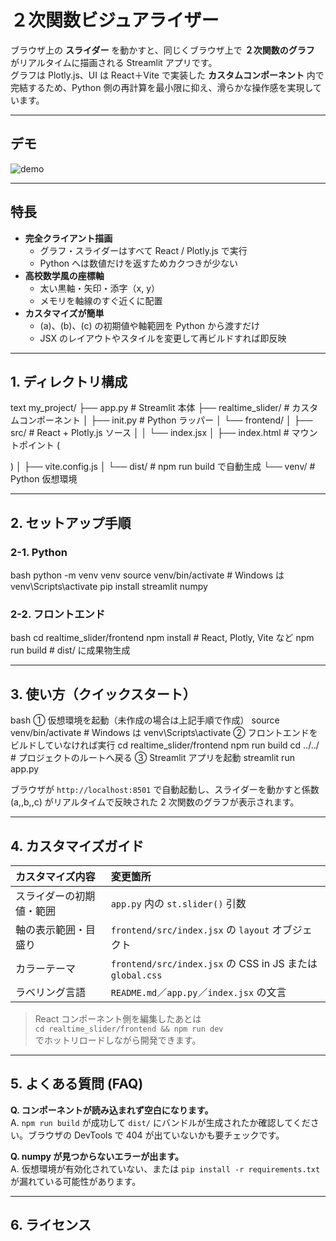 # ２次関数ビジュアライザー

ブラウザ上の **スライダー** を動かすと、同じくブラウザ上で **２次関数のグラフ** がリアルタイムに描画される Streamlit アプリです。  
グラフは Plotly.js、UI は React＋Vite で実装した **カスタムコンポーネント** 内で完結するため、Python 側の再計算を最小限に抑え、滑らかな操作感を実現しています。

---

## デモ

![demo](docs/demo.gif) <!-- スクリーンキャストを置く場合 -->

---

## 特長

- **完全クライアント描画**  
  - グラフ・スライダーはすべて React / Plotly.js で実行  
  - Python へは数値だけを返すためカクつきが少ない
- **高校数学風の座標軸**  
  - 太い黒軸・矢印・添字（x, y）  
  - メモリを軸線のすぐ近くに配置
- **カスタマイズが簡単**  
  - \(a\)、\(b\)、\(c\) の初期値や軸範囲を Python から渡すだけ  
  - JSX のレイアウトやスタイルを変更して再ビルドすれば即反映

---

## 1. ディレクトリ構成

text
my_project/
├── app.py # Streamlit 本体
├── realtime_slider/ # カスタムコンポーネント
│ ├── init.py # Python ラッパー
│ └── frontend/
│ ├── src/ # React + Plotly.js ソース
│ │ └── index.jsx
│ ├── index.html # マウントポイント (<div id="root">)
│ ├── vite.config.js
│ └── dist/ # npm run build で自動生成
└── venv/ # Python 仮想環境


---

## 2. セットアップ手順

### 2-1. Python

bash
python -m venv venv
source venv/bin/activate # Windows は venv\Scripts\activate
pip install streamlit numpy



### 2-2. フロントエンド

bash
cd realtime_slider/frontend
npm install # React, Plotly, Vite など
npm run build # dist/ に成果物生成

---

## 3. 使い方（クイックスタート）

bash
① 仮想環境を起動（未作成の場合は上記手順で作成）
source venv/bin/activate # Windows は venv\Scripts\activate
② フロントエンドをビルドしていなければ実行
cd realtime_slider/frontend
npm run build
cd ../../ # プロジェクトのルートへ戻る
③ Streamlit アプリを起動
streamlit run app.py

ブラウザが `http://localhost:8501` で自動起動し、スライダーを動かすと係数 \(a,\,b,\,c\) がリアルタイムで反映された 2 次関数のグラフが表示されます。

---

## 4. カスタマイズガイド

| カスタマイズ内容            | 変更箇所                                      |
| :-------------------------- | :-------------------------------------------- |
| スライダーの初期値・範囲    | `app.py` 内の `st.slider()` 引数              |
| 軸の表示範囲・目盛り        | `frontend/src/index.jsx` の `layout` オブジェクト |
| カラーテーマ                | `frontend/src/index.jsx` の CSS in JS または `global.css` |
| ラベリング言語              | `README.md`／`app.py`／`index.jsx` の文言     |

> React コンポーネント側を編集したあとは  
> `cd realtime_slider/frontend && npm run dev`  
> でホットリロードしながら開発できます。

---

## 5. よくある質問 (FAQ)

**Q. コンポーネントが読み込まれず空白になります。**  
A. `npm run build` が成功して `dist/` にバンドルが生成されたか確認してください。ブラウザの DevTools で 404 が出ていないかも要チェックです。

**Q. numpy が見つからないエラーが出ます。**  
A. 仮想環境が有効化されていない、または `pip install -r requirements.txt` が漏れている可能性があります。

---

## 6. ライセンス
